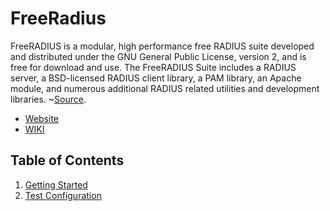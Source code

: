 # FreeRadius

FreeRADIUS is a modular, high performance free RADIUS suite developed and distributed under the GNU General Public License, version 2, and is free for download and use. The FreeRADIUS Suite includes a RADIUS server, a BSD-licensed RADIUS client library, a PAM library, an Apache module, and numerous additional RADIUS related utilities and development libraries. ~[Source](https://en.wikipedia.org/wiki/FreeRADIUS).

- [Website](https://freeradius.org/)
- [WIKI](https://wiki.freeradius.org/Home)

## Table of Contents
1. [Getting Started](https://github.com/0x78f1935/Services/blob/master/docs/freeradius/getting_started.md)
2. [Test Configuration](https://github.com/0x78f1935/Services/blob/master/docs/freeradius/test_configuration.md)
